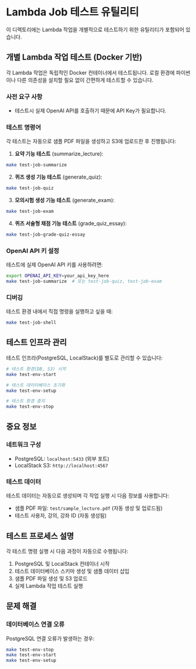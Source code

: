 # Lambda Job 테스트 유틸리티

이 디렉토리에는 Lambda 작업을 개별적으로 테스트하기 위한 유틸리티가 포함되어 있습니다.

## 개별 Lambda 작업 테스트 (Docker 기반)

각 Lambda 작업은 독립적인 Docker 컨테이너에서 테스트됩니다. 로컬 환경에 파이썬이나 다른 의존성을 설치할 필요 없이 간편하게 테스트할 수 있습니다.

### 사전 요구 사항

- 테스트시 실제 OpenAI API를 호출하기 때문에 API Key가 필요합니다. 

### 테스트 명령어

각 테스트는 자동으로 샘플 PDF 파일을 생성하고 S3에 업로드한 후 진행됩니다:

1. **요약 기능 테스트** (summarize_lecture):
```bash
make test-job-summarize
```

2. **퀴즈 생성 기능 테스트** (generate_quiz):
```bash
make test-job-quiz
```

3. **모의시험 생성 기능 테스트** (generate_exam):
```bash
make test-job-exam
```

4. **퀴즈 서술형 채점 기능 테스트** (grade_quiz_essay):
```bash
make test-job-grade-quiz-essay
```

### OpenAI API 키 설정

테스트에 실제 OpenAI API 키를 사용하려면:
```bash
export OPENAI_API_KEY=your_api_key_here
make test-job-summarize  # 또는 test-job-quiz, test-job-exam
```

### 디버깅

테스트 환경 내에서 직접 명령을 실행하고 싶을 때:
```bash
make test-job-shell
```

## 테스트 인프라 관리

테스트 인프라(PostgreSQL, LocalStack)를 별도로 관리할 수 있습니다:

```bash
# 테스트 환경(DB, S3) 시작
make test-env-start

# 테스트 데이터베이스 초기화
make test-env-setup

# 테스트 환경 중지
make test-env-stop
```

## 중요 정보

### 네트워크 구성
- PostgreSQL: `localhost:5433` (외부 포트)
- LocalStack S3: `http://localhost:4567`

### 테스트 데이터
테스트 데이터는 자동으로 생성되며 각 작업 실행 시 다음 정보를 사용합니다:
- 샘플 PDF 파일: `test/sample_lecture.pdf` (자동 생성 및 업로드됨)
- 테스트 사용자, 강의, 강좌 ID (자동 생성됨)

## 테스트 프로세스 설명

각 테스트 명령 실행 시 다음 과정이 자동으로 수행됩니다:

1. PostgreSQL 및 LocalStack 컨테이너 시작
2. 테스트 데이터베이스 스키마 생성 및 샘플 데이터 삽입
3. 샘플 PDF 파일 생성 및 S3 업로드
4. 실제 Lambda 작업 테스트 실행

## 문제 해결

### 데이터베이스 연결 오류

PostgreSQL 연결 오류가 발생하는 경우:
```bash
make test-env-stop
make test-env-start
make test-env-setup
```
